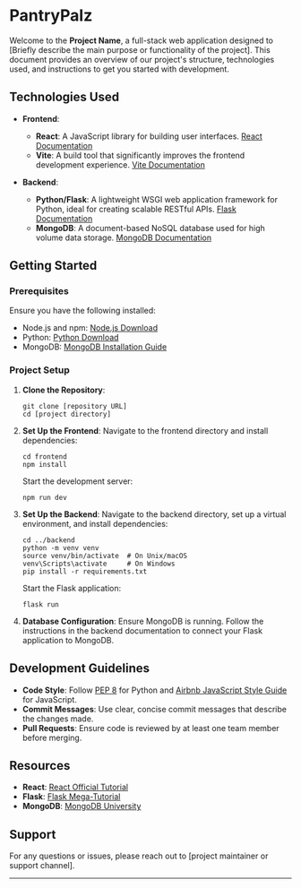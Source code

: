 # PantryPalz

Welcome to the **Project Name**, a full-stack web application designed to [Briefly describe the main purpose or functionality of the project]. This document provides an overview of our project's structure, technologies used, and instructions to get you started with development.

## Technologies Used

- **Frontend**:

  - **React**: A JavaScript library for building user interfaces. [React Documentation](https://reactjs.org/docs/getting-started.html)
  - **Vite**: A build tool that significantly improves the frontend development experience. [Vite Documentation](https://vitejs.dev/guide/)
- **Backend**:

  - **Python/Flask**: A lightweight WSGI web application framework for Python, ideal for creating scalable RESTful APIs. [Flask Documentation](https://flask.palletsprojects.com/en/2.0.x/)
  - **MongoDB**: A document-based NoSQL database used for high volume data storage. [MongoDB Documentation](https://docs.mongodb.com/)

## Getting Started

### Prerequisites

Ensure you have the following installed:

- Node.js and npm: [Node.js Download](https://nodejs.org/en/download/)
- Python: [Python Download](https://www.python.org/downloads/)
- MongoDB: [MongoDB Installation Guide](https://docs.mongodb.com/manual/installation/)

### Project Setup

1. **Clone the Repository**:

   ```
   git clone [repository URL]
   cd [project directory]
   ```
2. **Set Up the Frontend**:
   Navigate to the frontend directory and install dependencies:

   ```
   cd frontend
   npm install
   ```

   Start the development server:

   ```
   npm run dev
   ```
3. **Set Up the Backend**:
   Navigate to the backend directory, set up a virtual environment, and install dependencies:

   ```
   cd ../backend
   python -m venv venv
   source venv/bin/activate  # On Unix/macOS
   venv\Scripts\activate     # On Windows
   pip install -r requirements.txt
   ```

   Start the Flask application:

   ```
   flask run
   ```
4. **Database Configuration**:
   Ensure MongoDB is running. Follow the instructions in the backend documentation to connect your Flask application to MongoDB.

## Development Guidelines

- **Code Style**: Follow [PEP 8](https://pep8.org/) for Python and [Airbnb JavaScript Style Guide](https://airbnb.io/javascript/) for JavaScript.
- **Commit Messages**: Use clear, concise commit messages that describe the changes made.
- **Pull Requests**: Ensure code is reviewed by at least one team member before merging.

## Resources

- **React**: [React Official Tutorial](https://reactjs.org/tutorial/tutorial.html)
- **Flask**: [Flask Mega-Tutorial](https://blog.miguelgrinberg.com/post/the-flask-mega-tutorial-part-i-hello-world)
- **MongoDB**: [MongoDB University](https://university.mongodb.com/)

## Support

For any questions or issues, please reach out to [project maintainer or support channel].

---
